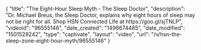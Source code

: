 {
    "title": "The Eight-Hour Sleep Myth - The Sleep Doctor",
    "description": "Dr. Michael Breus, the Sleep Doctor, explains why eight hours of sleep may not be right for all. Shop HSN Connected Life at https:\/\/goo.gl\/sjTNLP",
    "videoid": "96555146",
    "date_created": "1496674485",
    "date_modified": "1501529242",
    "type": "captivate",
    "layout": "video",
    "url": "\/v\/hsn-the-sleep-zone-eight-hour-myth\/96555146"
}